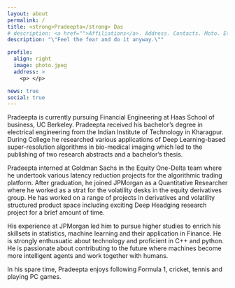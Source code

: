 ```yaml
---
layout: about
permalink: /
title: <strong>Pradeepta</strong> Das
# description: <a href="">Affiliations</a>. Address. Contacts. Moto. Etc.
description: "\"Feel the fear and do it anyway.\""

profile:
  align: right
  image: photo.jpeg
  address: >
    <p> </p> 

news: true
social: true
---
```


<p>Pradeepta is currently pursuing Financial Engineering at Haas School of business, UC Berkeley. Pradeepta received his bachelor’s degree in electrical engineering from the Indian Institute of Technology in Kharagpur. During College he researched various applications of Deep Learning-based super-resolution algorithms in bio-medical imaging which led to the publishing of two research abstracts and a bachelor’s thesis.</p>

<p>Pradeepta interned at Goldman Sachs in the Equity One-Delta team where he undertook various latency reduction projects for the algorithmic trading platform. After graduation, he joined JPMorgan as a Quantitative Researcher where he worked as a strat for the volatility desks in the equity derivatives group. He has worked on a range of projects in derivatives and volatility structured product space including exciting Deep Headging research project for a brief amount of time.</p>

<p>His experience at JPMorgan led him to pursue higher studies to enrich his skillsets in statistics, machine learning and  their application in Finance. He is strongly enthusuatic about technology and proficient in C++ and python. He is passionate about contributing to the future where machines become more intelligent agents and work together with humans.</p>

<p> In his spare time, Pradeepta enjoys following Formula 1, cricket, tennis and playing PC games. </p>